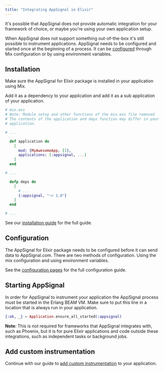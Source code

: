 ```yaml
---
title: "Integrating AppSignal in Elixir"
---
```


It's possible that AppSignal does not provide automatic integration for your
framework of choice, or maybe you're using your own application setup.

When AppSignal does not support something out-of-the-box it's still possible to
instrument applications. AppSignal needs to be configured and started once
at the beginning of a process. It can be
[configured](/elixir/configuration/index.html) through Mix configuration or by
using environment variables.

## Installation

Make sure the AppSignal for Elixir package is installed in your application
using Mix.

Add it as a dependency to your application and add it as a sub application of
your application.

```elixir
# mix.exs
# Note: Module setup and other functions of the mix.exs file removed
# The contents of the application and deps function may differ in your
# application.

# ...

  def application do
    [
      mod: {MyAwesomeApp, []},
      applications: [:appsignal, ...]
    ]
  end

# ...

  defp deps do
    [
      # ...
      {:appsignal, "~> 1.0"}
    ]
  end

# ...

```

See our [installation guide](/elixir/installation.html) for the full guide.

## Configuration

The AppSignal for Elixir package needs to be configured before it can send data
to AppSignal.com. There are two methods of configuration. Using the mix
configuration and using environment variables.

See the [configuration pages](/elixir/configuration/index.html) for the full
configuration guide.

## Starting AppSignal

In order for AppSignal to instrument your application the AppSignal process
must be started in the Erlang BEAM VM. Make sure to put this line in a location
that is always run in your application.

```elixir
{:ok, _} = Application.ensure_all_started(:appsignal)
```

**Note**: This is not required for frameworks that AppSignal integrates with,
such as Phoenix, but it is for pure Elixir applications and code outside these
integrations, such as independent tasks or background jobs.

## Add custom instrumentation

Continue with our guide to [add custom
instrumentation](/elixir/instrumentation/index.html) to your application.
